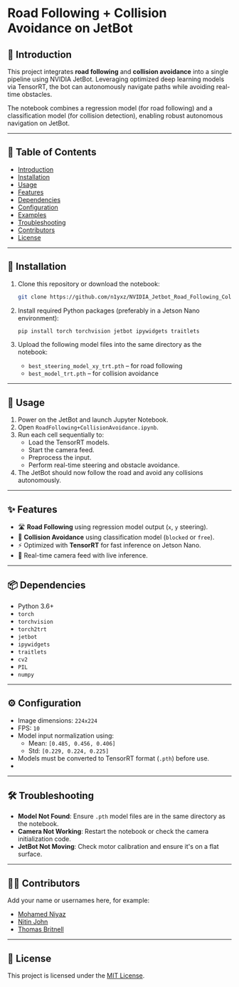 # Road Following + Collision Avoidance on JetBot

## 🧠 Introduction

This project integrates **road following** and **collision avoidance** into a single pipeline using NVIDIA JetBot. Leveraging optimized deep learning models via TensorRT, the bot can autonomously navigate paths while avoiding real-time obstacles.

The notebook combines a regression model (for road following) and a classification model (for collision detection), enabling robust autonomous navigation on JetBot.

---

## 📑 Table of Contents

- [Introduction](#-introduction)
- [Installation](#-installation)
- [Usage](#-usage)
- [Features](#-features)
- [Dependencies](#-dependencies)
- [Configuration](#-configuration)
- [Examples](#-examples)
- [Troubleshooting](#-troubleshooting)
- [Contributors](#-contributors)
- [License](#-license)

---

## 💾 Installation

1. Clone this repository or download the notebook:
   ```bash
   git clone https://github.com/n1yxz/NVIDIA_Jetbot_Road_Following_Collision_Avoidance.git
   ```

2. Install required Python packages (preferably in a Jetson Nano environment):
   ```bash
   pip install torch torchvision jetbot ipywidgets traitlets
   ```

3. Upload the following model files into the same directory as the notebook:
   - `best_steering_model_xy_trt.pth` – for road following
   - `best_model_trt.pth` – for collision avoidance

---

## 🚀 Usage

1. Power on the JetBot and launch Jupyter Notebook.
2. Open `RoadFollowing+CollisionAvoidance.ipynb`.
3. Run each cell sequentially to:
   - Load the TensorRT models.
   - Start the camera feed.
   - Preprocess the input.
   - Perform real-time steering and obstacle avoidance.
4. The JetBot should now follow the road and avoid any collisions autonomously.

---

## ✨ Features

- 🛣️ **Road Following** using regression model output (`x`, `y` steering).
- 🧱 **Collision Avoidance** using classification model (`blocked` or `free`).
- ⚡ Optimized with **TensorRT** for fast inference on Jetson Nano.
- 🎥 Real-time camera feed with live inference.

---

## 📦 Dependencies

- Python 3.6+
- `torch`
- `torchvision`
- `torch2trt`
- `jetbot`
- `ipywidgets`
- `traitlets`
- `cv2`
- `PIL`
- `numpy`

---

## ⚙️ Configuration

- Image dimensions: `224x224`
- FPS: `10`
- Model input normalization using:
  - Mean: `[0.485, 0.456, 0.406]`
  - Std: `[0.229, 0.224, 0.225]`
- Models must be converted to TensorRT format (`.pth`) before use.
- 

---

## 🛠️ Troubleshooting

- **Model Not Found**: Ensure `.pth` model files are in the same directory as the notebook.
- **Camera Not Working**: Restart the notebook or check the camera initialization code.
- **JetBot Not Moving**: Check motor calibration and ensure it's on a flat surface.

---

## 👨‍💻 Contributors

Add your name or usernames here, for example:

- [Mohamed Niyaz](https://github.com/n1yxz)
- [Nitin John](https://github.com/nj-16)
- [Thomas Britnell](https://github.com/thomasbritnell)

---

## 📄 License

This project is licensed under the [MIT License](LICENSE).
